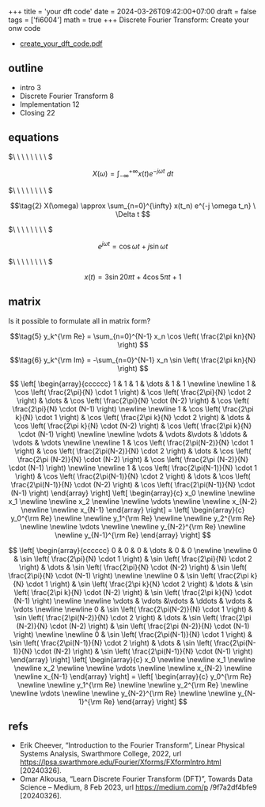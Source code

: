 +++
title = 'your dft code'
date = 2024-03-26T09:42:00+07:00
draft = false
tags = ['fi6004']
math = true
+++
Discrete Fourier Transform: Create your onw code
<!--more-->

+ [create_your_dft_code.pdf](https://osf.io/z9f35)


## outline
+ intro 3
+ Discrete Fourier Transform 8
+ Implementation 12
+ Closing 22


## equations
$\ \ \ \ \ \ \ \ $

$$\tag{1}
X(\omega) = \int_{-\infty}^{+\infty} x(t) e^{-j \omega t} \ dt
$$

$\ \ \ \ \ \ \ \ $

$$\tag{2}
X(\omega) \approx \sum_{n=0}^{\infty} x(t_n) e^{-j \omega t_n} \ \Delta t
$$

$\ \ \ \ \ \ \ \ $

$$\tag{0}
e^{j \omega t} = \cos \omega t + j \sin \omega t
$$

$\ \ \ \ \ \ \ \ $

$$\tag{4}
x(t) = 3 \sin 20\pi t + 4 \cos 5\pi t + 1
$$


## matrix
Is it possible to formulate all in matrix form?

$$\tag{5}
y_k^{\rm Re} = \sum_{n=0}^{N-1} x_n \cos \left( \frac{2\pi kn}{N} \right)
$$

$$\tag{6}
y_k^{\rm Im} = -\sum_{n=0}^{N-1} x_n \sin \left( \frac{2\pi kn}{N} \right)
$$

$$
\left[
\begin{array}{cccccc}
1 & 1 & 1 & \dots & 1 & 1 \newline \newline
1 & \cos \left( \frac{2\pi}{N} \cdot 1 \right) & \cos \left( \frac{2\pi}{N} \cdot 2 \right) & \dots & \cos \left( \frac{2\pi}{N} \cdot (N-2) \right) & \cos \left( \frac{2\pi}{N} \cdot (N-1) \right) \newline \newline
1 & \cos \left( \frac{2\pi k}{N} \cdot 1 \right) & \cos \left( \frac{2\pi k}{N} \cdot 2 \right) & \dots & \cos \left( \frac{2\pi k}{N} \cdot (N-2) \right) & \cos \left( \frac{2\pi k}{N} \cdot (N-1) \right) \newline \newline
\vdots & \vdots &\vdots & \ddots & \vdots & \vdots \newline \newline
1 & \cos \left( \frac{2\pi(N-2)}{N} \cdot 1 \right) & \cos \left( \frac{2\pi(N-2)}{N} \cdot 2 \right) & \dots & \cos \left( \frac{2\pi (N-2)}{N} \cdot (N-2) \right) & \cos \left( \frac{2\pi (N-2)}{N} \cdot (N-1) \right) \newline \newline
1 & \cos \left( \frac{2\pi(N-1)}{N} \cdot 1 \right) & \cos \left( \frac{2\pi(N-1)}{N} \cdot 2 \right) & \dots & \cos \left( \frac{2\pi(N-1)}{N} \cdot (N-2) \right) & \cos \left( \frac{2\pi(N-1)}{N} \cdot (N-1) \right)
\end{array}
\right]
\left[
\begin{array}{c}
x_0 \newline \newline
x_1 \newline \newline
x_2 \newline \newline
\vdots \newline \newline
x_{N-2} \newline \newline
x_{N-1}
\end{array}
\right] =
\left[
\begin{array}{c}
y_0^{\rm Re} \newline \newline
y_1^{\rm Re} \newline \newline
y_2^{\rm Re} \newline \newline
\vdots \newline \newline
y_{N-2}^{\rm Re} \newline \newline
y_{N-1}^{\rm Re}
\end{array}
\right]
$$

$$
\left[
\begin{array}{cccccc}
0 & 0 & 0 & \dots & 0 & 0 \newline \newline
0 & \sin \left( \frac{2\pi}{N} \cdot 1 \right) & \sin \left( \frac{2\pi}{N} \cdot 2 \right) & \dots & \sin \left( \frac{2\pi}{N} \cdot (N-2) \right) & \sin \left( \frac{2\pi}{N} \cdot (N-1) \right) \newline \newline
0 & \sin \left( \frac{2\pi k}{N} \cdot 1 \right) & \sin \left( \frac{2\pi k}{N} \cdot 2 \right) & \dots & \sin \left( \frac{2\pi k}{N} \cdot (N-2) \right) & \sin \left( \frac{2\pi k}{N} \cdot (N-1) \right) \newline \newline
\vdots & \vdots &\vdots & \ddots & \vdots & \vdots \newline \newline
0 & \sin \left( \frac{2\pi(N-2)}{N} \cdot 1 \right) & \sin \left( \frac{2\pi(N-2)}{N} \cdot 2 \right) & \dots & \sin \left( \frac{2\pi (N-2)}{N} \cdot (N-2) \right) & \sin \left( \frac{2\pi (N-2)}{N} \cdot (N-1) \right) \newline \newline
0 & \sin \left( \frac{2\pi(N-1)}{N} \cdot 1 \right) & \sin \left( \frac{2\pi(N-1)}{N} \cdot 2 \right) & \dots & \sin \left( \frac{2\pi(N-1)}{N} \cdot (N-2) \right) & \sin \left( \frac{2\pi(N-1)}{N} \cdot (N-1) \right)
\end{array}
\right]
\left[
\begin{array}{c}
x_0 \newline \newline
x_1 \newline \newline
x_2 \newline \newline
\vdots \newline \newline
x_{N-2} \newline \newline
x_{N-1}
\end{array}
\right] =
\left[
\begin{array}{c}
y_0^{\rm Re} \newline \newline
y_1^{\rm Re} \newline \newline
y_2^{\rm Re} \newline \newline
\vdots \newline \newline
y_{N-2}^{\rm Re} \newline \newline
y_{N-1}^{\rm Re}
\end{array}
\right]
$$


## refs
+ Erik Cheever, “Introduction to the Fourier Transform”, Linear Physical Systems Analysis, Swarthmore College, 2022, url https://lpsa.swarthmore.edu/Fourier/Xforms/FXformIntro.html [20240326].
+ Omar Alkousa, “Learn Discrete Fourier Transform (DFT)”, Towards Data Science – Medium, 8 Feb 2023, url https://medium.com/p /9f7a2df4bfe9 [20240326].
